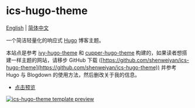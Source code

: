 # ics-hugo-theme

[English](README.en.md) | [简体中文](README.md)

一个简洁轻量化的响应式 [Hugo](https://gohugo.io/) 博客主题。

本站点是参考 [ivy-hugo-theme](https://github.com/shenweiyan/ivy-hugo-theme) 和 [cupper-hugo-theme](https://github.com/shenweiyan/cupper-hugo-theme) 构建的，如果读者想搭建一样主题的网站，请移步 GitHub 下载 ([https://github.com/shenweiyan/ics-hugo-theme](https://github.com/shenweiyan/ics-hugo-theme)) 并参考 Hugo 与 Blogdown 的使用方法，然后删改关于我的信息。

- [点击预览](https://shenweiyan.github.io/ics-hugo-theme/)

[![ics-hugo-theme template preview](https://shenweiyan.github.io/ics-hugo-theme/img/ics-hugo-theme.png "ics-hugo-theme template preview")](https://shenweiyan.github.io/ics-hugo-theme/)
